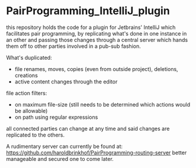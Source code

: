# PairProgramming_IntelliJ_plugin
this repository holds the code for a plugin for Jetbrains' IntelliJ which facilitates pair programming, 
by replicating what's done in one instance in an other and passing those changes through a central server
which hands them off to other parties involved in a pub-sub fashion.

What's duplicated:
- file renames, moves, copies (even from outside project), deletions, creations
- active content changes through the editor

file action filters:
- on maximum file-size (still needs to be determined which actions would be allowable)
- on path using regular expressions

all connected parties can change at any time and said changes are replicated to the others.

A rudimentary server can currently be found at: https://github.com/haroldbrinkhof/PairProgramming-routing-server
better manageable and secured one to come later.

